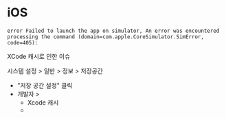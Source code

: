 
# iOS

```
error Failed to launch the app on simulator, An error was encountered processing the command (domain=com.apple.CoreSimulator.SimError, code=405):
```

XCode 캐시로 인한 이슈

시스템 설정 > 일반 > 정보 > 저장공간 
- "저장 공간 설정" 클릭
- 개발자 > 
	- Xcode 캐시
	- 
